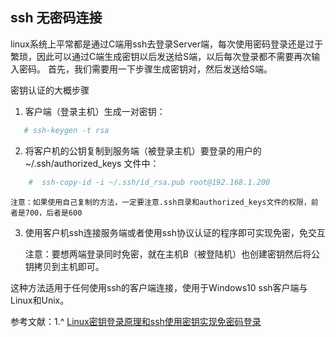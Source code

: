 ## ssh 无密码连接

linux系统上平常都是通过C端用ssh去登录Server端，每次使用密码登录还是过于繁琐，因此可以通过C端生成密钥以后发送给S端，以后每次登录都不需要再次输入密码。
首先，我们需要用一下步骤生成密钥对，然后发送给S端。

  密钥认证的大概步骤

1) 客户端（登录主机）生成一对密钥：
 
```bash
   # ssh-keygen -t rsa 
```

2) 将客户机的公钥复制到服务端（被登录主机）要登录的用户的 ~/.ssh/authorized_keys 文件中：
 
```bash
    #  ssh-copy-id -i ~/.ssh/id_rsa.pub root@192.168.1.200
```
    注意：如果使用自己复制的方法，一定要注意.ssh目录和authorized_keys文件的权限，前者是700，后者是600

3) 使用客户机ssh连接服务端或者使用ssh协议认证的程序即可实现免密，免交互

   注意：要想两端登录同时免密，就在主机B（被登陆机）也创建密钥然后将公钥拷贝到主机即可。


这种方法适用于任何使用ssh的客户端连接，使用于Windows10 ssh客户端与Linux和Unix。

参考文献：1.^ [Linux密钥登录原理和ssh使用密钥实现免密码登录](https://www.cnblogs.com/henkeyi/p/10487553.html)
